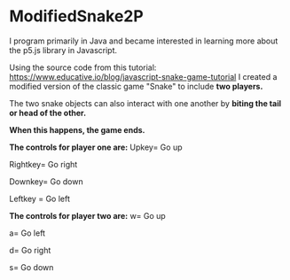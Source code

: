 # ModifiedSnake2P

I program primarily in Java and became interested in learning more about the p5.js library in Javascript.


Using the source code from this tutorial: https://www.educative.io/blog/javascript-snake-game-tutorial
I created a modified version of the classic game "Snake" to include **two players.** 

The two snake objects can also interact with one another by **biting the tail or head of the other.**

**When this happens, the game ends.**


**The controls for player one are:**
Upkey= Go up

Rightkey= Go right

Downkey= Go down

Leftkey = Go left


**The controls for player two are:**
w= Go up

a= Go left

d= Go right

s= Go down
